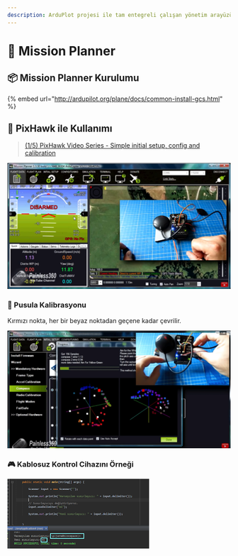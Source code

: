 ```yaml
---
description: ArduPlot projesi ile tam entegreli çalışan yönetim arayüzü
---
```


# 🚩 Mission Planner

##  📦 Mission Planner Kurulumu

{% embed url="http://ardupilot.org/plane/docs/common-install-gcs.html" %}

## 🛫 PixHawk ile Kullanımı

> [\(1/5\) PixHawk Video Series - Simple initial setup, config and calibration](https://youtu.be/uH2iCRA9G7k?t=280)

![](../.gitbook/assets/image%20%2825%29.png)

### 🧭 Pusula Kalibrasyonu

Kırmızı nokta, her bir beyaz noktadan geçene kadar çevrilir.

![](../.gitbook/assets/image%20%2826%29.png)

### 🎮 Kablosuz Kontrol Cihazını Örneği

![](../.gitbook/assets/image%20%28116%29.png)


